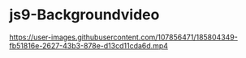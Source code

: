 # js9-Backgroundvideo

https://user-images.githubusercontent.com/107856471/185804349-fb51816e-2627-43b3-878e-d13cd11cda6d.mp4

